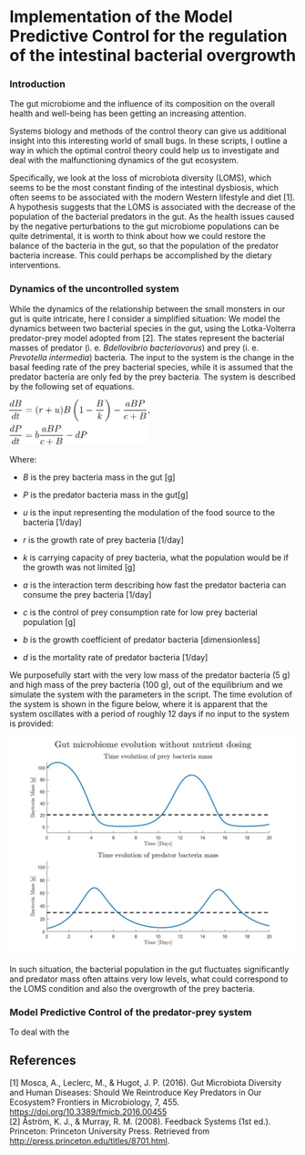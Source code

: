 # Implementation of the Model Predictive Control for the regulation of the intestinal bacterial overgrowth

### Introduction
The gut microbiome and the influence of its composition on the overall health and well-being has been getting an increasing attention.

Systems biology and methods of the control theory can give us additional insight into this interesting world of small bugs. 
In these scripts, I outline a way in which the optimal control theory could help us to investigate and deal with
the malfunctioning dynamics of the gut ecosystem. 

Specifically, we look at the loss of microbiota diversity (LOMS), which seems to be the most constant finding of the intestinal dysbiosis,
which often seems to be associated with the modern Western lifestyle and diet [1]. A hypothesis suggests that the LOMS is associated with
the decrease of the population of the bacterial predators in the gut. As the health issues caused by the negative perturbations to the
gut microbiome populations can be quite detrimental, it is worth to think about how we could restore the balance of the bacteria in the gut,
so that the population of the predator bacteria increase. This could perhaps be accomplished by the dietary interventions.

### Dynamics of the uncontrolled system
While the dynamics of the relationship between the small monsters in our gut is quite intricate, here I consider a simplified situation:
We model the dynamics between two bacterial species in the gut, using the Lotka-Volterra predator-prey model adopted from [2]. The states represent the bacterial masses of predator (i. e. *Bdellovibrio bacteriovorus*) and prey (i. e. *Prevotella intermedia*) bacteria.
The input to the system is the change in the basal feeding rate of the prey bacterial species, 
while it is assumed that the predator bacteria are only fed by the prey bacteria. The system is described by the following set of equations.

<img src="predator_prey_eqn.png" height="80">

Where:
* *B* is the prey bacteria mass in the gut [g]
* *P* is the predator bacteria mass in the gut[g] 
 
* *u* is the input representing the modulation of the food source to the bacteria [1/day] 
 
* *r* is the growth rate of prey bacteria [1/day]
* *k* is carrying capacity of prey bacteria, what the population would be if the growth was not limited [g]
* *a* is the interaction term describing how fast the predator bacteria can consume the prey bacteria [1/day]
* *c* is the control of prey consumption rate for low prey bacterial population [g]
* *b* is the growth coefficient of predator bacteria [dimensionless]
* *d* is the mortality rate of predator bacteria [1/day]

We purposefully start with the very low mass of the predator bacteria (5 g) and high mass of the prey bacteria (100 g), out of the equilibrium and we simulate the system with the parameters in the script. 
The time evolution of the system is shown in the figure below, where it is apparent that the system oscillates with a period of roughly 12 days if no input to the system is provided:

<img src="gut_bacteria_no_control.jpg">

In such situation, the bacterial population in the gut fluctuates significantly and predator mass often attains very low levels, what could correspond to the LOMS condition and also the overgrowth of the prey bacteria.

### Model Predictive Control of the predator-prey system
To deal with the 

## References
[1] Mosca, A., Leclerc, M., & Hugot, J. P. (2016). Gut Microbiota Diversity and Human Diseases: Should We Reintroduce Key Predators in Our Ecosystem? Frontiers in Microbiology, 7, 455. https://doi.org/10.3389/fmicb.2016.00455 <br>
[2] Åström, K. J., & Murray, R. M. (2008). Feedback Systems (1st ed.). Princeton: Princeton University Press. Retrieved from http://press.princeton.edu/titles/8701.html.
